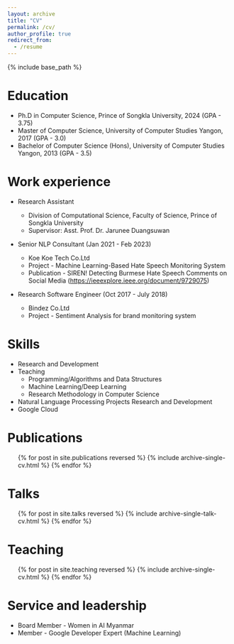 ```yaml
---
layout: archive
title: "CV"
permalink: /cv/
author_profile: true
redirect_from:
  - /resume
---
```


{% include base_path %}

Education
======
* Ph.D in Computer Science, Prince of Songkla University, 2024 (GPA - 3.75)
* Master of Computer Science, University of Computer Studies Yangon, 2017 (GPA - 3.0)
* Bachelor of Computer Science (Hons), University of Computer Studies Yangon, 2013 (GPA - 3.5)

Work experience
======
* Research Assistant
  * Division of Computational Science, Faculty of Science, Prince of Songkla University
  * Supervisor: Asst. Prof. Dr. Jarunee Duangsuwan
    
* Senior NLP Consultant (Jan 2021 - Feb 2023)
  * Koe Koe Tech Co.Ltd
  * Project - Machine Learning-Based Hate Speech Monitoring System
  * Publication - SIREN! Detecting Burmese Hate Speech Comments on Social Media (https://ieeexplore.ieee.org/document/9729075)

* Research Software Engineer (Oct 2017 - July 2018)
  * Bindez Co.Ltd
  * Project - Sentiment Analysis for brand monitoring system
  
Skills
======
* Research and Development
* Teaching
  * Programming/Algorithms and Data Structures
  * Machine Learning/Deep Learning
  * Research Methodology in Computer Science
* Natural Language Processing Projects Research and Development
* Google Cloud

Publications
======
  <ul>{% for post in site.publications reversed %}
    {% include archive-single-cv.html %}
  {% endfor %}</ul>
  
Talks
======
  <ul>{% for post in site.talks reversed %}
    {% include archive-single-talk-cv.html  %}
  {% endfor %}</ul>
  
Teaching
======
  <ul>{% for post in site.teaching reversed %}
    {% include archive-single-cv.html %}
  {% endfor %}</ul>
  
Service and leadership
======
* Board Member - Women in AI Myanmar
* Member - Google Developer Expert (Machine Learning)
